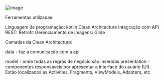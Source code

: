 
![image](https://user-images.githubusercontent.com/78871436/136733640-9890ce12-de9c-482c-9dda-eb59ca6c7440.png)


Ferramentas utilizadas:

Linguagem de programação: kotlin
Clean Architecture
Integração com API REST: Retrofit
Gerenciamento de imagens: Glide

Camadas da Clean Architecture:

data - faz a comunicação com a api

model - onde todas as regras de negócio são inseridas
presentation - componentes responsáveis por apresentar a interface do usuário (UI). Estão localizados as Activities, Fragments, ViewModels, Adapters, etc
